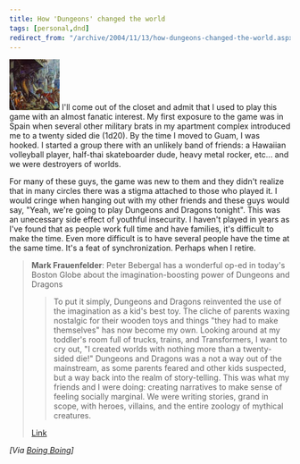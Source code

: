 ```yaml
---
title: How 'Dungeons' changed the world
tags: [personal,dnd]
redirect_from: "/archive/2004/11/13/how-dungeons-changed-the-world.aspx/"
---
```


![AD&D](/images/ADAndD.jpg) I'll come out of the closet and admit that I
used to play this game with an almost fanatic interest. My first
exposure to the game was in Spain when several other military brats in
my apartment complex introduced me to a twenty sided die (1d20). By the
time I moved to Guam, I was hooked. I started a group there with an
unlikely band of friends: a Hawaiian volleyball player, half-thai
skateboarder dude, heavy metal rocker, etc... and we were destroyers of
worlds.

For many of these guys, the game was new to them and they didn't realize
that in many circles there was a stigma attached to those who played it.
I would cringe when hanging out with my other friends and these guys
would say, "Yeah, we're going to play Dungeons and Dragons tonight".
This was an unecessary side effect of youthful insecurity. I haven't
played in years as I've found that as people work full time and have
families, it's difficult to make the time. Even more difficult is to
have several people have the time at the same time. It's a feat of
synchronization. Perhaps when I retire.

> **Mark Frauenfelder**: Peter Bebergal has a wonderful op-ed in today's
> Boston Globe about the imagination-boosting power of Dungeons and
> Dragons
>
> > To put it simply, Dungeons and Dragons reinvented the use of the
> > imagination as a kid's best toy. The cliche of parents waxing
> > nostalgic for their wooden toys and things "they had to make
> > themselves" has now become my own. Looking around at my toddler's
> > room full of trucks, trains, and Transformers, I want to cry out, "I
> > created worlds with nothing more than a twenty-sided die!"
> > Dungeons and Dragons was a not a way out of the mainstream, as some
> > parents feared and other kids suspected, but a way back into the
> > realm of story-telling. This was what my friends and I were doing:
> > creating narratives to make sense of feeling socially marginal. We
> > were writing stories, grand in scope, with heroes, villains, and the
> > entire zoology of mythical creatures.
>
> [Link](http://www.boston.com/news/globe/editorial_opinion/oped/articles/2004/11/15/dungeons_and_dragons_we_love_you/)

*[Via [Boing
Boing](http://www.boingboing.net/2004/11/15/how_dungeons_changed.html)]*

